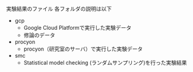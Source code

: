 実験結果のファイル
各フォルダの説明は以下
- gcp
  - Google Cloud Platformで実行した実験データ
  - 修論のデータ
- procyon
  - procyon（研究室のサーバ）で実行した実験データ
- smc
  - Statistical model checking (ランダムサンプリング)を行った実験結果
